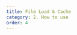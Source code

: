 ```yaml
---
title: File Load & Cache
category: 2. How to use
order: 4
---
```




<!-- TODO - 관련된 API들에 대한 설명. 단, API에 대한 각각의 설명이 되어선 안됨. 어떤 종류의 Util이 있고 등 설명만  -->
 
<!-- ## 그 외 Utils API 설명
- 저장 위치
Delete File


Load Header, File

Get Cache Data

Delete

Get File Paths

Get File Names -->